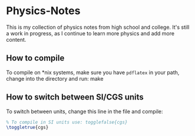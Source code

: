 Physics-Notes
=============

This is my collection of physics notes from high school and college. It's still a work in progress, as I continue to learn more physics and add more content.

How to compile
-------------

To compile on *nix systems, make sure you have ```pdflatex``` in your path, change into the directory and run:
    make

How to switch between SI/CGS units
----------------------------------

To switch between units, change this line in the file and compile:

```tex
% To compile in SI units use: togglefalse{cgs}
\toggletrue{cgs}
```